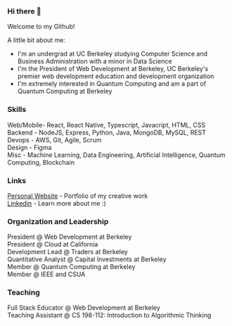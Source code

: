 ### Hi there 👋

Welcome to my Github!

A little bit about me:
- I'm an undergrad at UC Berkeley studying Computer Science and Business Administration with a minor in Data Science
- I'm the President of Web Development at Berkeley, UC Berkeley's premier web development education and development organization
- I'm extremely interested in Quantum Computing and am a part of Quantum Computing at Berkeley
<!-- - The psychology and details of product fascinates me, and I'd love to get more involved with product management -->
<!-- - I'm a huge fan of finance and specifically quantitive finance, which is a field I very much want to learn more about -->

<!-- Some more: -->
<!-- - 🔭 I’m currently trying to figure out how to triple major in phsyics -->
<!-- - 🌱 I’m currently learning Algorithmic Trading, Product Management, Quantum Computing, and Blockchain -->
<!-- - 👯 I’m looking to collaborate on a formal mathematical paper explaining how division by zero is equal to infinity -->
<!-- - 🤔 I’m looking for help with understanding options theory -->
<!-- - 💬 Ask me about physics, I can go on for hours about black holes and time dilation
- 📫 How to reach me: sgoel9@berkeley.edu
- 😄 Pronouns: He/Him/His
- ⚡ Fun fact: I love men's gymnastics and used to be a gymnast myself! -->

### Skills

Web/Mobile- React, React Native, Typescript, Javacript, HTML, CSS  
Backend - NodeJS, Express, Python, Java, MongoDB, MySQL, REST  
Devops - AWS, Git, Agile, Scrum  
Design - Figma  
Misc - Machine Learning, Data Engineering, Artificial Intelligence, Quantum Computing, Blockchain  

### Links

[Personal Website](www.samarthgoel.com) - Portfolio of my creative work  
[Linkedin](https://www.linkedin.com/in/samarth-goel-1047b8187/) - Learn more about me :)

### Organization and Leadership

President @ Web Development at Berkeley  
President @ Cloud at California  
Development Lead @ Traders at Berkeley  
Quantitative Analyst @ Capital Investments at Berkeley  
Member @ Quantum Computing at Berkeley  
Member @ IEEE and CSUA  

### Teaching

Full Stack Educator @ Web Development at Berkeley  
Teaching Assistant @ CS 198-112: Introduction to Algorithmic Thinking

<!--
**sgoel97/sgoel97** is a ✨ _special_ ✨ repository because its `README.md` (this file) appears on your GitHub profile.

Here are some ideas to get you started:

- 🔭 I’m currently working on ...
- 🌱 I’m currently learning ...
- 👯 I’m looking to collaborate on ...
- 🤔 I’m looking for help with ...
- 💬 Ask me about ...
- 📫 How to reach me: ...
- 😄 Pronouns: ...
- ⚡ Fun fact: ...
-->
